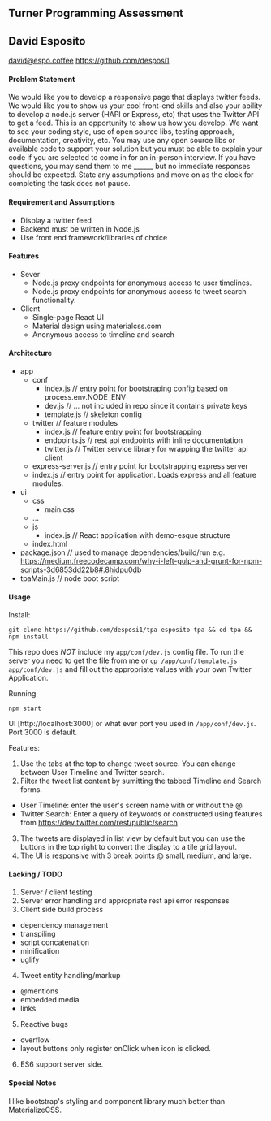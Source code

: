 ## Turner Programming Assessment
## David Esposito
david@espo.coffee
https://github.com/desposi1

#### Problem Statement
We would like you to develop a responsive page that displays twitter feeds. We would like you to show us your cool front-end skills and also your ability to develop a node.js server (HAPI or Express, etc) that uses the Twitter API to get a feed.  This is an opportunity to show us how you develop. We want to see your coding style, use of open source libs, testing approach, documentation, creativity, etc.  You may use any open source libs or available code to support your solution but you must be able to explain your code if you are selected to come in for an in-person interview.  If you have questions, you may send them to me ______ but no immediate responses should be expected.  State any assumptions and move on as the clock for completing the task does not pause.


#### Requirement and Assumptions
* Display a twitter feed
* Backend must be written in Node.js
* Use front end framework/libraries of choice


#### Features
* Sever
  * Node.js proxy endpoints for anonymous access to user timelines.
  * Node.js proxy endpoints for anonymous access to tweet search functionality.
* Client
  * Single-page React UI
  * Material design using materialcss.com
  * Anonymous access to timeline and search


#### Architecture
* app
  * conf
    * index.js  // entry point for bootstraping config based on process.env.NODE_ENV
    * dev.js // ... not included in repo since it contains private keys
    * template.js   // skeleton config
  * twitter  // feature modules
    * index.js // feature entry point for bootstrapping
    * endpoints.js   // rest api endpoints with inline documentation
    * twitter.js // Twitter service library for wrapping the twitter api client
  * express-server.js  // entry point for bootstrapping express server
  * index.js   // entry point for application. Loads express and all feature modules.
* ui
  * css
    * main.css
  * ...
  * js
    * index.js   // React application with demo-esque structure
  * index.html
* package.json  // used to manage dependencies/build/run e.g. https://medium.freecodecamp.com/why-i-left-gulp-and-grunt-for-npm-scripts-3d6853dd22b8#.8hidpu0db
* tpaMain.js  // node boot script

#### Usage

Install:
```
git clone https://github.com/desposi1/tpa-esposito tpa && cd tpa && npm install
```
This repo does *NOT* include my `app/conf/dev.js` config file. To run the server you need to get the file from me
or `cp /app/conf/template.js app/conf/dev.js` and fill out the appropriate values with your own Twitter Application.

Running
```
npm start
```

UI
[http://localhost:3000] or what ever port you used in `/app/conf/dev.js`. Port 3000 is default.

Features:
1. Use the tabs at the top to change tweet source. You can change between User Timeline and Twitter search.
2. Filter the tweet list content by sumitting the tabbed Timeline and Search forms.
  * User Timeline: enter the user's screen name with or without the @.
  * Twitter Search: Enter a query of keywords or constructed using features from https://dev.twitter.com/rest/public/search
3. The tweets are displayed in list view by default but you can use the buttons in the top right to convert the display to a tile grid layout.
4. The UI is responsive with 3 break points @ small, medium, and large.


#### Lacking / TODO
1. Server / client testing
2. Server error handling and appropriate rest api error responses
3. Client side build process
  * dependency management
  * transpiling
  * script concatenation
  * minification
  * uglify
4. Tweet entity handling/markup
  * @mentions
  * embedded media
  * links
5. Reactive bugs
  * overflow
  * layout buttons only register onClick when icon is clicked.
6. ES6 support server side.

#### Special Notes
I like bootstrap's styling and component library much better than MaterializeCSS.
